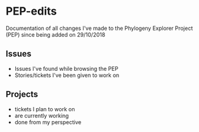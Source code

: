 # PEP-edits
Documentation of all changes I've made to the Phylogeny Explorer Project (PEP) since being added on 29/10/2018

## Issues
- Issues I've found while browsing the PEP
- Stories/tickets I've been given to work on

## Projects
- tickets I plan to work on
- are currently working
- done from my perspective
